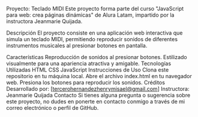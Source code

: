 Proyecto: Teclado MIDI
Este proyecto forma parte del curso "JavaScript para web: crea páginas dinámicas" de Alura Latam, impartido por la instructora Jeanmarie Quijada.

Descripción
El proyecto consiste en una aplicación web interactiva que simula un teclado MIDI, permitiendo reproducir sonidos de diferentes instrumentos musicales al presionar botones en pantalla.
 
Características
Reproducción de sonidos al presionar botones.
Estilizado visualmente para una apariencia atractiva y amigable.
Tecnologías Utilizadas
HTML
CSS
JavaScript
Instrucciones de Uso
Clona este repositorio en tu máquina local.
Abre el archivo index.html en tu navegador web.
Presiona los botones para reproducir los sonidos.
Créditos
Desarrollado por: [tercerohernandezhenrymisael@gmail.com]
Instructora: Jeanmarie Quijada
Contacto
Si tienes alguna pregunta o sugerencia sobre este proyecto, no dudes en ponerte en contacto conmigo a través de mi correo electrónico o perfil de GitHub.



